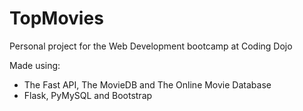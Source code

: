 # TopMovies
Personal project for the Web Development bootcamp at Coding Dojo

Made using:
- The Fast API, The MovieDB and The Online Movie Database
- Flask, PyMySQL and Bootstrap
